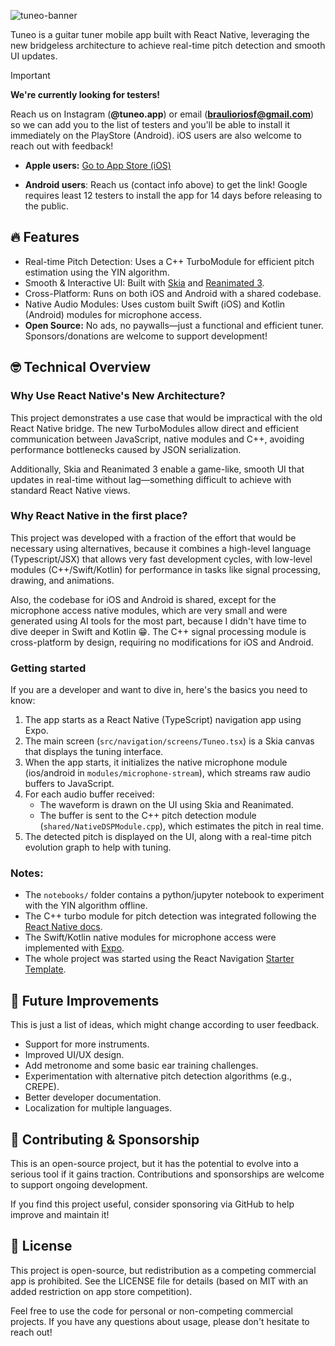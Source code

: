 ![tuneo-banner](https://github.com/user-attachments/assets/497f6c16-354e-40e4-a44f-cadcbd11e6a5)


Tuneo is a guitar tuner mobile app built with React Native, leveraging the new bridgeless architecture to achieve real-time pitch detection and smooth UI updates.

> [!IMPORTANT]
> **We're currently looking for testers!**
> 
> Reach us on Instagram (**@tuneo.app**) or email (**braulioriosf@gmail.com**) so we can add you to the list of testers and you'll be able to install it immediately on the PlayStore (Android). iOS users are also welcome to reach out with feedback!

- **Apple users:** [Go to App Store (iOS)](https://apps.apple.com/uy/app/tuneo-guitar-tuner/id6743103035)

- **Android users**: Reach us (contact info above) to get the link! Google requires least 12 testers to install the app for 14 days before releasing to the public.

## 🔥 Features

- Real-time Pitch Detection: Uses a C++ TurboModule for efficient pitch estimation using the YIN algorithm.
- Smooth & Interactive UI: Built with [Skia](https://shopify.github.io/react-native-skia/) and [Reanimated 3](https://docs.swmansion.com/react-native-reanimated/).
- Cross-Platform: Runs on both iOS and Android with a shared codebase.
- Native Audio Modules: Uses custom built Swift (iOS) and Kotlin (Android) modules for microphone access.
- **Open Source:** No ads, no paywalls—just a functional and efficient tuner. Sponsors/donations are welcome to support development!

## 🤓 Technical Overview

### Why Use React Native's New Architecture?

This project demonstrates a use case that would be impractical with the old React Native bridge. The new TurboModules allow direct and efficient communication between JavaScript, native modules and C++, avoiding performance bottlenecks caused by JSON serialization.

Additionally, Skia and Reanimated 3 enable a game-like, smooth UI that updates in real-time without lag—something difficult to achieve with standard React Native views.

### Why React Native in the first place?

This project was developed with a fraction of the effort that would be necessary using alternatives, because it combines a high-level language (Typescript/JSX) that allows very fast development cycles, with low-level modules (C++/Swift/Kotlin) for performance in tasks like signal processing, drawing, and animations.

Also, the codebase for iOS and Android is shared, except for the microphone access native modules, which are very small and were generated using AI tools for the most part, because I didn't have time to dive deeper in Swift and Kotlin 😁. The C++ signal processing module is cross-platform by design, requiring no modifications for iOS and Android.

### Getting started

If you are a developer and want to dive in, here's the basics you need to know:

1.  The app starts as a React Native (TypeScript) navigation app using Expo.
2.  The main screen (`src/navigation/screens/Tuneo.tsx`) is a Skia canvas that displays the tuning interface.
3.  When the app starts, it initializes the native microphone module (ios/android in `modules/microphone-stream`), which streams raw audio buffers to JavaScript.
4.  For each audio buffer received:
    - The waveform is drawn on the UI using Skia and Reanimated.
    - The buffer is sent to the C++ pitch detection module (`shared/NativeDSPModule.cpp`), which estimates the pitch in real time.
5.  The detected pitch is displayed on the UI, along with a real-time pitch evolution graph to help with tuning.

### Notes:

- The `notebooks/` folder contains a python/jupyter notebook to experiment with the YIN algorithm offline.
- The C++ turbo module for pitch detection was integrated following the [React Native docs](https://reactnative.dev/docs/0.77/the-new-architecture/pure-cxx-modules).
- The Swift/Kotlin native modules for microphone access were implemented with [Expo](https://docs.expo.dev/modules/native-module-tutorial/).
- The whole project was started using the React Navigation [Starter Template](https://reactnavigation.org/docs/getting-started#starter-template).

## 🎯 Future Improvements

This is just a list of ideas, which might change according to user feedback.

- Support for more instruments.
- Improved UI/UX design.
- Add metronome and some basic ear training challenges.
- Experimentation with alternative pitch detection algorithms (e.g., CREPE).
- Better developer documentation.
- Localization for multiple languages.

## 🤝 Contributing & Sponsorship

This is an open-source project, but it has the potential to evolve into a serious tool if it gains traction. Contributions and sponsorships are welcome to support ongoing development.

If you find this project useful, consider sponsoring via GitHub to help improve and maintain it!

## 📜 License

This project is open-source, but redistribution as a competing commercial app is prohibited. See the LICENSE file for details (based on MIT with an added restriction on app store competition).

Feel free to use the code for personal or non-competing commercial projects. If you have any questions about usage, please don't hesitate to reach out!
